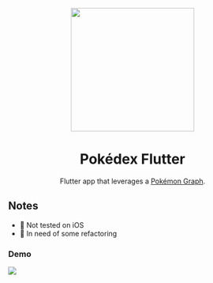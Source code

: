 <p align="center">
  <img width="250" height="250" src="https://i.imgur.com/78kKneU.png">
</p>

<h1 align="center">Pokédex Flutter</h1>
<p align="center">
  Flutter app that leverages a <a href="https://github.com/ryansama/graphql-pokemon">Pokémon Graph</a>.
</p>

## Notes
* :apple: Not tested on iOS 
* :memo: In need of some refactoring

### Demo
![](pokedex-flutter-demo.gif)
